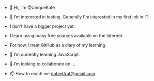 - 👋 Hi, I’m @UniqueKate
- 👀 I’m interested in testing. Generally I'm interested in my first job in IT. 
- I don't have a bigger project yet. 
- I learn using many free sources available on the Internet. 
- For now, I treat GitHub as a diary of my learning.

- 🌱 I’m currently learning JavaScript.
- 💞️ I’m looking to collaborate on ...
- 📫 How to reach me dubiel.kat@gmail.com

<!---
UniqueKate/UniqueKate is a ✨ special ✨ repository because its `README.md` (this file) appears on your GitHub profile.
You can click the Preview link to take a look at your changes.
--->

